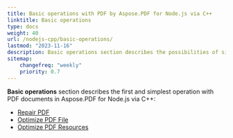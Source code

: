 ```yaml
---
title: Basic operations with PDF by Aspose.PDF for Node.js via C++ 
linktitle: Basic operations
type: docs
weight: 40
url: /nodejs-cpp/basic-operations/
lastmod: "2023-11-16"
description: Basic operations section describes the possibilities of simplest operation with PDF documents using the Aspose.PDF for Node.js via C++.
sitemap:
    changefreq: "weekly"
    priority: 0.7
---
```


**Basic operations** section describes the first and simplest operation with PDF documents in Aspose.PDF for Node.js via C++:

- [Repair PDF](/pdf/nodejs-cpp/repair-pdf/)
- [Optimize PDF File](/pdf/nodejs-cpp/optimize-pdf/)
- [Optimize PDF Resources](/pdf/nodejs-cpp/optimize-pdf-resources/)


